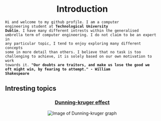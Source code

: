 <h1 align=center>Introduction</h1>

<code>Hi and welcome to my github profile. I am a computer engineering student at <b color=blue>Technological University Dublin</b>. I have many different intrests within the generalised umbrella term of computer engineering. I do not claim to be an expert in any particular topic, I tend to enjoy exploring many different concepts some in more detail than others. I believe that no task is too challenging to achieve, it is solely based on our own motivation to work towards it.
<b>"Our doubts are traitors, and make us lose the good we oft might win, by fearing to attempt." - William Shakespeare</b></code>

<h2>Intresting topics</h2>

<h3 align="center"><a href="https://en.wikipedia.org/wiki/Dunning%E2%80%93Kruger_effect">Dunning-kruger effect</a></h3>
<div align="center">
  <img src="https://thehrbpstory.com/wp-content/uploads/2017/11/dunning-kruger-0011-e1511849012667.jpg?w=1000" alt="Image of Dunning-kruger graph">
</div>
